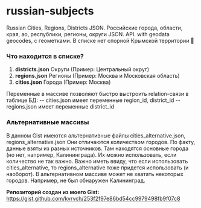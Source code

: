 # russian-subjects
Russian Cities, Regions, Districts JSON. Российские города, области, края, ао, республики, регионы, округи JSON. API. with geodata geocodes, с геометками. В списке нет спорной Крымской территории 🔨

### Что находится в списке? ###
1. **districts.json** Округи (Пример: Центральный округ)
2. **regions.json** Регионы (Пример: Москва и Московская область)
3. **cities.json** Города (Пример: Москва)

Переменные в массиве позволяют быстро выстроить relation-связи в таблице БД:
-- cities.json имеет переменные region_id, district_id
-- regions.json имеет переменные district_id

### Альтернативные массивы ###
В данном Gist имеются альтернативные файлы cities_alternative.json, regions_alternative.json
Они отличаются количеством городов. По факту, данные взяты из разных источников. Там находятся основные города (но нет, например, Калининграда). Их можно использовать, если количество не так важно. Важно иметь ввиду, что если использовать cities_alternative, то regions_alternative тоже придется использовать (и наоборот).
В альтернативном массиве может не хватать некоторых городов. Например, не был обнаружен Калининград.

**Репозиторий создан из моего Gist:**
https://gist.github.com/kvrvch/253f2f97e86bd54cc9979498fb9f07c8
